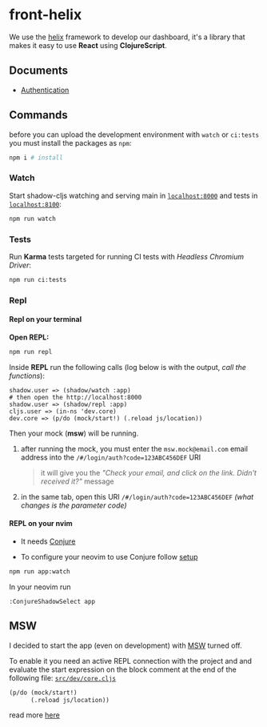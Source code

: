 # front-helix

We use the [helix](https://github.com/lilactown/helix) framework to develop our dashboard, it's a library that makes it easy to use **React** using **ClojureScript**.

## Documents

- [Authentication](docs/auth.md)

## Commands

before you can upload the development environment with `watch` or `ci:tests` you must install the packages as `npm`:

```sh
npm i # install
```

### Watch

Start shadow-cljs watching and serving main in [`localhost:8000`](http://localhost:8000) and tests in [`localhost:8100`](http://localhost:8100):

```sh
npm run watch
```

### Tests

Run **Karma** tests targeted for running CI tests with *Headless Chromium Driver*:

```sh
npm run ci:tests
```

### Repl

#### Repl on your terminal

**Open REPL:**

```sh
npm run repl
```

Inside **REPL** run the following calls (log below is with the output, *call the functions*):

```log
shadow.user => (shadow/watch :app)
# then open the http://localhost:8000
shadow.user => (shadow/repl :app)
cljs.user => (in-ns 'dev.core)
dev.core => (p/do (mock/start!) (.reload js/location))
```

Then your mock (**msw**) will be running.

1. after running the mock, you must enter the `msw.mock@email.com` email address into the `/#/login/auth?code=123ABC456DEF` URI
      > it will give you the *"Check your email, and click on the link. Didn't received it?"* message
2. in the same tab, open this URI `/#/login/auth?code=123ABC456DEF` *(what changes is the parameter code)*

#### REPL on your nvim

- It needs [Conjure](https://github.com/Olical/conjure)

- To configure your neovim to use Conjure follow [setup](https://github.com/rafaeldelboni/nvim-fennel-lsp-conjure-as-clojure-ide)

```sh
npm run app:watch
```

In your neovim run

```vim
:ConjureShadowSelect app
```

## MSW

I decided to start the app (even on development) with [MSW](https://mswjs.io/) turned off.  

To enable it you need an active REPL connection with the project and and evaluate the start expression on the block comment at the end of the following file: [`src/dev/core.cljs`](src/dev/core.cljs)

```clj
(p/do (mock/start!)
      (.reload js/location))
```

read more [here](#repl-on-your-terminal)
